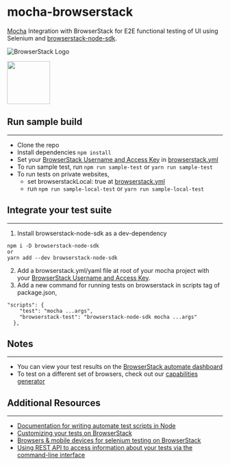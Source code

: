 # mocha-browserstack

[Mocha](https://github.com/mochajs/mocha) Integration with BrowserStack for E2E functional testing of UI using Selenium and [browserstack-node-sdk](https://www.npmjs.com/package/browserstack-node-sdk).

![BrowserStack Logo](https://d98b8t1nnulk5.cloudfront.net/production/images/layout/logo-header.png?1469004780)

<img src ="https://camo.githubusercontent.com/af4bf83ab2ca125346740f9961345a24ec43b3a9/68747470733a2f2f636c6475702e636f6d2f78465646784f696f41552e737667" height = "100">

## Run sample build

---
- Clone the repo
- Install dependencies `npm install`
- Set your [BrowserStack Username and Access Key](https://www.browserstack.com/accounts/settings) in [browserstack.yml](browserstack.yml)
- To run sample test, run `npm run sample-test` or `yarn run sample-test`
- To run tests on private websites,
   - set browserstackLocal: true at [browserstack.yml](browserstack.yml)
   - run `npm run sample-local-test` or `yarn run sample-local-test`

## Integrate your test suite

---
1. Install browserstack-node-sdk as a dev-dependency
```
npm i -D browserstack-node-sdk
or
yarn add --dev browserstack-node-sdk
```
2. Add a browserstack.yml/yaml file at root of your mocha project with your [BrowserStack Username and Access Key](https://www.browserstack.com/accounts/settings).
3. Add a new command for running tests on browserstack in scripts tag of package.json,
```
"scripts": {
    "test": "mocha ...args",
    "browserstack-test": "browserstack-node-sdk mocha ...args"
  },
```

## Notes

---
- You can view your test results on the [BrowserStack automate dashboard](https://automate.browserstack.com)
- To test on a different set of browsers, check out our [capabilities generator](https://www.browserstack.com/automate/capabilities)
  
## Additional Resources

---
- [Documentation for writing automate test scripts in Node](https://www.browserstack.com/automate/node)
- [Customizing your tests on BrowserStack](https://www.browserstack.com/automate/capabilities)
- [Browsers & mobile devices for selenium testing on BrowserStack](https://www.browserstack.com/list-of-browsers-and-platforms?product=automate)
- [Using REST API to access information about your tests via the command-line interface](https://www.browserstack.com/automate/rest-api)
